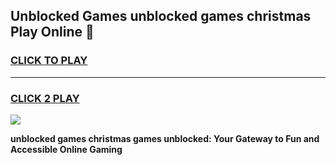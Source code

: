 
## Unblocked Games unblocked games christmas Play Online 👋
<h3>
<a href="https://news.freeplayer.one?title=unblocked_games_christmas&ref=17F">CLICK TO PLAY</a></h3>
<hr>

<h3>
<a href="https://news.freeplayer.one?title=unblocked_games_christmas&ref=17F">CLICK 2 PLAY</a>
  
</h3>

<a href="https://news.freeplayer.one?title=unblocked_games_christmas&ref=17F/"><img src="https://clearcache.store/games.png"></a>


**unblocked games christmas games unblocked: Your Gateway to Fun and Accessible Online Gaming**
